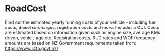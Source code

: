 # RoadCost
Find out the estimated yearly running costs of your vehicle - including fuel costs, diesel surcharges, registration costs and more. Includes a GUI. 
Costs are estimated based on information given such as engine size, average KMs driven, vehicle age etc. Registration costs, RUC rates and WOF frequency amounts
are based on NZ Government requirements taken from: https://www.nzta.govt.nz/ 
